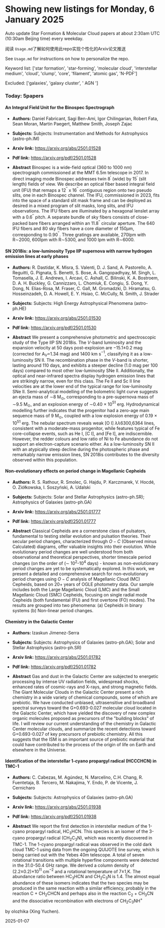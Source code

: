 # Showing new listings for Monday, 6 January 2025
Auto update Star Formation & Molecular Cloud papers at about 2:30am UTC (10:30am Beijing time) every weekday.


阅读 `Usage.md`了解如何使用此repo实现个性化的Arxiv论文推送

See `Usage.md` for instructions on how to personalize the repo. 


Keyword list: ['star formation', 'star-forming', 'molecular cloud', 'interstellar medium', 'cloud', 'clump', 'core', 'filament', 'atomic gas', 'N-PDF']


Excluded: ['galaxies', 'galaxy cluster', ' AGN ']


### Today: 5papers 
#### An Integral Field Unit for the Binospec Spectrograph
 - **Authors:** Daniel Fabricant, Sagi Ben-Ami, Igor Chilingarian, Robert Fata, Sean Moran, Martin Paegert, Matthew Smith, Joseph Zajac
 - **Subjects:** Subjects:
Instrumentation and Methods for Astrophysics (astro-ph.IM)
 - **Arxiv link:** https://arxiv.org/abs/2501.01528

 - **Pdf link:** https://arxiv.org/pdf/2501.01528

 - **Abstract**
 Binospec is a wide-field optical (360 to 1000 nm) spectrograph commissioned at the MMT 6.5m telescope in 2017. In direct imaging mode Binospec addresses twin 8$^\prime$ (wide) by 15$^\prime$ (slit length) fields of view. We describe an optical fiber based integral field unit (IFU) that remaps a 12$^{\prime\prime}$ x 16$^{\prime\prime}$ contiguous region onto two pseudo slits, one in each Binospec channel. The IFU, commissioned in 2023, fits into the space of a standard slit mask frame and can be deployed as desired in a mixed program of slit masks, long slits, and IFU observations. The IFU fibers are illuminated by a hexagonal lenslet array with a 0.6$^{\prime\prime}$ pitch. A separate bundle of sky fibers consists of close-packed bare fibers arranged within an 11.8$^{\prime\prime}$ circular aperture. The 640 IFU fibers and 80 sky fibers have a core diameter of 150$\mu$m, corresponding to 0.90$^{\prime\prime}$. Three gratings are available, 270lpm with R$\sim$2000, 600lpm with R$\sim$5300, and 1000 lpm with R$\sim$6000.
#### SN 2018is: a low-luminosity Type IIP supernova with narrow hydrogen emission lines at early phases
 - **Authors:** R. Dastidar, K. Misra, S. Valenti, D. J. Sand, A. Pastorello, A. Reguitti, G. Pignata, S. Benetti, S. Bose, A. Gangopadhyay, M. Singh, L. Tomasella, J. E. Andrews, I. Arcavi, C. Ashall, C. Bilinski, K. A. Bostroem, D. A. H. Buckley, G. Cannizzaro, L. Chomiuk, E. Congiu, S. Dong, Y. Dong, N. Elias-Rosa, M. Fraser, C. Gall, M. Gromadzki, D. Hiramatsu, G. Hosseinzadeh, D. A. Howell, E. Y. Hsiao, C. McCully, N. Smith, J. Strader
 - **Subjects:** Subjects:
High Energy Astrophysical Phenomena (astro-ph.HE)
 - **Arxiv link:** https://arxiv.org/abs/2501.01530

 - **Pdf link:** https://arxiv.org/pdf/2501.01530

 - **Abstract**
 We present a comprehensive photometric and spectroscopic study of the Type IIP SN 2018is. The $V$-band luminosity and the expansion velocity at 50 days post-explosion are $-$15.1$\pm$0.2 mag (corrected for A$_V$=1.34 mag) and 1400 km s$^{-1}$, classifying it as a low-luminosity SN II. The recombination phase in the $V$-band is shorter, lasting around 110 days, and exhibits a steeper decline (1.0 mag per 100 days) compared to most other low-luminosity SNe II. Additionally, the optical and near-infrared spectra display hydrogen emission lines that are strikingly narrow, even for this class. The Fe II and Sc II line velocities are at the lower end of the typical range for low-luminosity SNe II. Semi-analytical modelling of the bolometric light curve suggests an ejecta mass of $\sim$8 M$_\odot$, corresponding to a pre-supernova mass of $\sim$9.5 M$_\odot$, and an explosion energy of $\sim$0.40 $\times$ 10$^{51}$ erg. Hydrodynamical modelling further indicates that the progenitor had a zero-age main sequence mass of 9 M$_\odot$, coupled with a low explosion energy of 0.19 $\times$ 10$^{51}$ erg. The nebular spectrum reveals weak [O I] $\lambda\lambda$6300,6364 lines, consistent with a moderate-mass progenitor, while features typical of Fe core-collapse events, such as He I, [C I], and [Fe I], are indiscernible. However, the redder colours and low ratio of Ni to Fe abundance do not support an electron-capture scenario either. As a low-luminosity SN II with an atypically steep decline during the photospheric phase and remarkably narrow emission lines, SN 2018is contributes to the diversity observed within this population.
#### Non-evolutionary effects on period change in Magellanic Cepheids
 - **Authors:** R. S. Rathour, R. Smolec, G. Hajdu, P. Karczmarek, V. Hocdé, O. Ziółkowska, I. Soszyński, A. Udalski
 - **Subjects:** Subjects:
Solar and Stellar Astrophysics (astro-ph.SR); Astrophysics of Galaxies (astro-ph.GA)
 - **Arxiv link:** https://arxiv.org/abs/2501.01777

 - **Pdf link:** https://arxiv.org/pdf/2501.01777

 - **Abstract**
 Classical Cepheids are a cornerstone class of pulsators, fundamental to testing stellar evolution and pulsation theories. Their secular period changes, characterized through $O-C$ (Observed minus Calculated) diagrams, offer valuable insights into their evolution. While evolutionary period changes are well understood from both observational and theoretical perspectives, shorter timescale period changes (on the order of ($\sim$ 10$^{2}$-10$^{4}$ days) - known as non-evolutionary period changes are yet to be systematically explored. In this work, we present a detailed and comprehensive search for non-evolutionary period changes using $O-C$ analysis of Magellanic Cloud (MC) Cepheids, based on 20+ years of OGLE photometry data. Our sample includes both the Large Magellanic Cloud (LMC) and the Small Magellanic Cloud (SMC) Cepheids, focusing on single radial mode Cepheids (both fundamental (FU) and first overtone (FO) modes). The results are grouped into two phenomena: (a) Cepheids in binary systems (b) Non-linear period changes.
#### Chemistry in the Galactic Center
 - **Authors:** Izaskun Jimenez-Serra
 - **Subjects:** Subjects:
Astrophysics of Galaxies (astro-ph.GA); Solar and Stellar Astrophysics (astro-ph.SR)
 - **Arxiv link:** https://arxiv.org/abs/2501.01782

 - **Pdf link:** https://arxiv.org/pdf/2501.01782

 - **Abstract**
 Gas and dust in the Galactic Center are subjected to energetic processing by intense UV radiation fields, widespread shocks, enhanced rates of cosmic-rays and X-rays, and strong magnetic fields. The Giant Molecular Clouds in the Galactic Center present a rich chemistry in a wide variety of chemical compounds, some of which are prebiotic. We have conducted unbiased, ultrasensitive and broadband spectral surveys toward the G+0.693-0.027 molecular cloud located in the Galactic Center, which have yielded the discovery of new complex organic molecules proposed as precursors of the "building blocks" of life. I will review our current understanding of the chemistry in Galactic Center molecular clouds, and summarize the recent detections toward G+0.693-0.027 of key precursors of prebiotic chemistry. All this suggests that the ISM is an important source of prebiotic material that could have contributed to the process of the origin of life on Earth and elsewhere in the Universe.
#### Identification of the interstellar 1-cyano propargyl radical (HCCCHCN) in TMC-1
 - **Authors:** C. Cabezas, M. Agúndez, N. Marcelino, C.H. Chang, R. Fuentetaja, B. Tercero, M. Nakajima, Y. Endo, P. de Vicente, J. Cernicharo
 - **Subjects:** Subjects:
Astrophysics of Galaxies (astro-ph.GA)
 - **Arxiv link:** https://arxiv.org/abs/2501.01938

 - **Pdf link:** https://arxiv.org/pdf/2501.01938

 - **Abstract**
 We report the first detection in interstellar medium of the 1-cyano propargyl radical, HC$_3$HCN. This species is an isomer of the 3-cyano propargyl radical (CH$_2$C$_3$N), which was recently discovered in TMC-1. The 1-cyano propargyl radical was observed in the cold dark cloud TMC-1 using data from the ongoing QUIJOTE line survey, which is being carried out with the Yebes 40m telescope. A total of seven rotational transitions with multiple hyperfine components were detected in the 31.0-50.4 GHz range. We derived a column density of (2.2$\pm$0.2)$\times$10$^{11}$ cm$^{-2}$ and a rotational temperature of 7$\pm$1\,K. The abundance ratio between HC$_3$HCN and CH$_2$C$_3$N is 1.4. The almost equal abundance of these isomers indicates that the two species may be produced in the same reaction with a similar efficiency, probably in the reaction C + CH$_2$CHCN and perhaps also in the reaction C$_2$ + CH$_3$CN and the dissociative recombination with electrons of CH$_2$C$_3$NH$^+$


by olozhika (Xing Yuchen). 


2025-01-07
